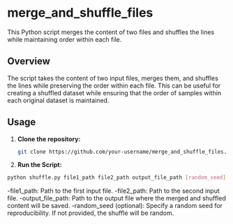 # merge_and_shuffle_files

This Python script merges the content of two files and shuffles the lines while maintaining order within each file.

## Overview

The script takes the content of two input files, merges them, and shuffles the lines while preserving the order within each file. This can be useful for creating a shuffled dataset while ensuring that the order of samples within each original dataset is maintained.

## Usage

1. **Clone the repository:**

   ```bash
   git clone https://github.com/your-username/merge_and_shuffle_files.git

2. **Run the Script:**

```bash
python shuffle.py file1_path file2_path output_file_path [random_seed]
```

-file1_path: Path to the first input file.
-file2_path: Path to the second input file.
-output_file_path: Path to the output file where the merged and shuffled content will be saved.
-random_seed (optional): Specify a random seed for reproducibility. If not provided, the shuffle will be random.
